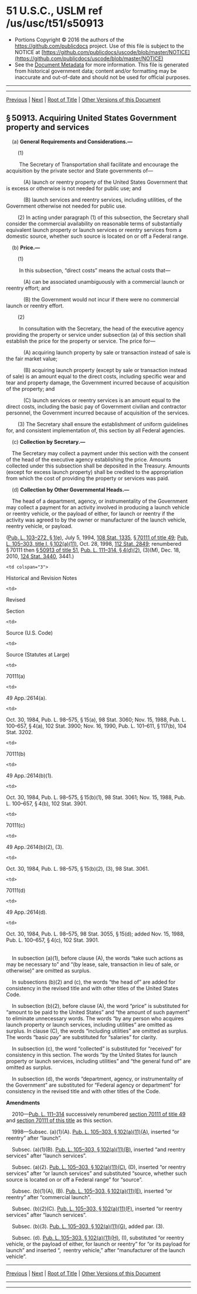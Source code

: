 ---
---

# 51 U.S.C., USLM ref /us/usc/t51/s50913

* Portions Copyright © 2016 the authors of the https://github.com/publicdocs project.
  Use of this file is subject to the NOTICE at [https://github.com/publicdocs/uscode/blob/master/NOTICE](https://github.com/publicdocs/uscode/blob/master/NOTICE)
* See the [Document Metadata](././../../../../..//README.md) for more information.
  This file is generated from historical government data; content and/or formatting may be inaccurate and out-of-date and should not be used for official purposes.

----------
----------

[Previous](./../../../../..//us/usc/t51/stV/ch509/m__us_usc_t51_s50912.md) | [Next](./../../../../..//us/usc/t51/stV/ch509/m__us_usc_t51_s50914.md) | [Root of Title](./../../../../../) | [Other Versions of this Document](https://publicdocs.github.io/go/links?ns=uslm&ref=%2Fus%2Fusc%2Ft51%2Fs50913)

## § 50913. Acquiring United States Government property and services

    (a) __General Requirements and Considerations.—__ 

        (1)

         The Secretary of Transportation shall facilitate and encourage the acquisition by the private sector and State governments of—

            (A) launch or reentry property of the United States Government that is excess or otherwise is not needed for public use; and

            (B) launch services and reentry services, including utilities, of the Government otherwise not needed for public use.

        (2) In acting under paragraph (1) of this subsection, the Secretary shall consider the commercial availability on reasonable terms of substantially equivalent launch property or launch services or reentry services from a domestic source, whether such source is located on or off a Federal range.

    (b) __Price.—__ 

        (1)

         In this subsection, “direct costs” means the actual costs that—

            (A) can be associated unambiguously with a commercial launch or reentry effort; and

            (B) the Government would not incur if there were no commercial launch or reentry effort.

        (2)

         In consultation with the Secretary, the head of the executive agency providing the property or service under subsection (a) of this section shall establish the price for the property or service. The price for—

            (A) acquiring launch property by sale or transaction instead of sale is the fair market value;

            (B) acquiring launch property (except by sale or transaction instead of sale) is an amount equal to the direct costs, including specific wear and tear and property damage, the Government incurred because of acquisition of the property; and

            (C) launch services or reentry services is an amount equal to the direct costs, including the basic pay of Government civilian and contractor personnel, the Government incurred because of acquisition of the services.

        (3) The Secretary shall ensure the establishment of uniform guidelines for, and consistent implementation of, this section by all Federal agencies.

    (c) __Collection by Secretary.—__ 

    The Secretary may collect a payment under this section with the consent of the head of the executive agency establishing the price. Amounts collected under this subsection shall be deposited in the Treasury. Amounts (except for excess launch property) shall be credited to the appropriation from which the cost of providing the property or services was paid.

    (d) __Collection by Other Governmental Heads.—__ 

    The head of a department, agency, or instrumentality of the Government may collect a payment for an activity involved in producing a launch vehicle or reentry vehicle, or the payload of either, for launch or reentry if the activity was agreed to by the owner or manufacturer of the launch vehicle, reentry vehicle, or payload.

([Pub. L. 103–272, § 1(e)][/us/pl/103/272/s1/e], July 5, 1994, [108 Stat. 1335][/us/stat/108/1335], [§ 70111 of title 49][/us/usc/t49/s70111]; [Pub. L. 105–303, title I, § 102(a)(11)][/us/pl/105/303/s102/a/11], Oct. 28, 1998, [112 Stat. 2849][/us/stat/112/2849]; renumbered § 70111 then [§ 50913 of title 51][/us/usc/t51/s50913], [Pub. L. 111–314, § 4(d)(2)][/us/pl/111/314/s4/d/2], (3)(M), Dec. 18, 2010, [124 Stat. 3440][/us/stat/124/3440], 3441.)

<table>

  <tr>

    <td colspan="3"> 

Historical and Revision Notes  </td>

  </tr>

  <tr>

    <td> 

Revised

Section  </td>

    <td> 

Source (U.S. Code)  </td>

    <td> 

Source (Statutes at Large)  </td>

  </tr>

  <tr>

    <td> 

70111(a)  </td>

    <td> 

49 App.:2614(a).  </td>

    <td> 

Oct. 30, 1984, Pub. L. 98–575, § 15(a), 98 Stat. 3060; Nov. 15, 1988, Pub. L. 100–657, § 4(a), 102 Stat. 3900; Nov. 16, 1990, Pub. L. 101–611, § 117(b), 104 Stat. 3202.  </td>

  </tr>

  <tr>

    <td> 

70111(b)  </td>

    <td> 

49 App.:2614(b)(1).  </td>

    <td> 

Oct. 30, 1984, Pub. L. 98–575, § 15(b)(1), 98 Stat. 3061; Nov. 15, 1988, Pub. L. 100–657, § 4(b), 102 Stat. 3901.  </td>

  </tr>

  <tr>

    <td> 

70111(c)  </td>

    <td> 

49 App.:2614(b)(2), (3).  </td>

    <td> 

Oct. 30, 1984, Pub. L. 98–575, § 15(b)(2), (3), 98 Stat. 3061.  </td>

  </tr>

  <tr>

    <td> 

70111(d)  </td>

    <td> 

49 App.:2614(d).  </td>

    <td> 

Oct. 30, 1984, Pub. L. 98–575, 98 Stat. 3055, § 15(d); added Nov. 15, 1988, Pub. L. 100–657, § 4(c), 102 Stat. 3901.  </td>

  </tr>

</table>

    In subsection (a)(1), before clause (A), the words “take such actions as may be necessary to” and “(by lease, sale, transaction in lieu of sale, or otherwise)” are omitted as surplus.

    In subsections (b)(2) and (c), the words “the head of” are added for consistency in the revised title and with other titles of the United States Code.

    In subsection (b)(2), before clause (A), the word “price” is substituted for “amount to be paid to the United States” and “the amount of such payment” to eliminate unnecessary words. The words “by any person who acquires launch property or launch services, including utilities” are omitted as surplus. In clause (C), the words “including utilities” are omitted as surplus. The words “basic pay” are substituted for “salaries” for clarity.

    In subsection (c), the word “collected” is substituted for “received” for consistency in this section. The words “by the United States for launch property or launch services, including utilities” and “the general fund of” are omitted as surplus.

    In subsection (d), the words “department, agency, or instrumentality of the Government” are substituted for “Federal agency or department” for consistency in the revised title and with other titles of the Code.

 __Amendments__ 

    2010—[Pub. L. 111–314][/us/pl/111/314] successively renumbered [section 70111 of title 49][/us/usc/t49/s70111] and [section 70111 of this title][/us/usc/t51/s70111] as this section.

    1998—Subsec. (a)(1)(A). [Pub. L. 105–303, § 102(a)(11)(A)][/us/pl/105/303/s102/a/11/A], inserted “or reentry” after “launch”.

    Subsec. (a)(1)(B). [Pub. L. 105–303, § 102(a)(11)(B)][/us/pl/105/303/s102/a/11/B], inserted “and reentry services” after “launch services”.

    Subsec. (a)(2). [Pub. L. 105–303, § 102(a)(11)(C)][/us/pl/105/303/s102/a/11/C], (D), inserted “or reentry services” after “or launch services” and substituted “source, whether such source is located on or off a Federal range” for “source”.

    Subsec. (b)(1)(A), (B). [Pub. L. 105–303, § 102(a)(11)(E)][/us/pl/105/303/s102/a/11/E], inserted “or reentry” after “commercial launch”.

    Subsec. (b)(2)(C). [Pub. L. 105–303, § 102(a)(11)(F)][/us/pl/105/303/s102/a/11/F], inserted “or reentry services” after “launch services”.

    Subsec. (b)(3). [Pub. L. 105–303, § 102(a)(11)(G)][/us/pl/105/303/s102/a/11/G], added par. (3).

    Subsec. (d). [Pub. L. 105–303, § 102(a)(11)(H)][/us/pl/105/303/s102/a/11/H], (I), substituted “or reentry vehicle, or the payload of either, for launch or reentry” for “or its payload for launch” and inserted “, reentry vehicle,” after “manufacturer of the launch vehicle”.

----------

[Previous](./../../../../..//us/usc/t51/stV/ch509/m__us_usc_t51_s50912.md) | [Next](./../../../../..//us/usc/t51/stV/ch509/m__us_usc_t51_s50914.md) | [Root of Title](./../../../../../) | [Other Versions of this Document](https://publicdocs.github.io/go/links?ns=uslm&ref=%2Fus%2Fusc%2Ft51%2Fs50913)

----------
----------

[/us/pl/103/272/s1/e]: https://publicdocs.github.io/go/links?ns=uslm&ref=%2Fus%2Fpl%2F103%2F272%2Fs1%2Fe
[/us/stat/108/1335]: https://publicdocs.github.io/go/links?ns=uslm&ref=%2Fus%2Fstat%2F108%2F1335
[/us/usc/t49/s70111]: https://publicdocs.github.io/go/links?ns=uslm&ref=%2Fus%2Fusc%2Ft49%2Fs70111
[/us/pl/105/303/s102/a/11]: https://publicdocs.github.io/go/links?ns=uslm&ref=%2Fus%2Fpl%2F105%2F303%2Fs102%2Fa%2F11
[/us/stat/112/2849]: https://publicdocs.github.io/go/links?ns=uslm&ref=%2Fus%2Fstat%2F112%2F2849
[/us/usc/t51/s50913]: https://publicdocs.github.io/go/links?ns=uslm&ref=%2Fus%2Fusc%2Ft51%2Fs50913
[/us/pl/111/314/s4/d/2]: https://publicdocs.github.io/go/links?ns=uslm&ref=%2Fus%2Fpl%2F111%2F314%2Fs4%2Fd%2F2
[/us/stat/124/3440]: https://publicdocs.github.io/go/links?ns=uslm&ref=%2Fus%2Fstat%2F124%2F3440
[/us/pl/111/314]: https://publicdocs.github.io/go/links?ns=uslm&ref=%2Fus%2Fpl%2F111%2F314
[/us/usc/t49/s70111]: https://publicdocs.github.io/go/links?ns=uslm&ref=%2Fus%2Fusc%2Ft49%2Fs70111
[/us/usc/t51/s70111]: https://publicdocs.github.io/go/links?ns=uslm&ref=%2Fus%2Fusc%2Ft51%2Fs70111
[/us/pl/105/303/s102/a/11/A]: https://publicdocs.github.io/go/links?ns=uslm&ref=%2Fus%2Fpl%2F105%2F303%2Fs102%2Fa%2F11%2FA
[/us/pl/105/303/s102/a/11/B]: https://publicdocs.github.io/go/links?ns=uslm&ref=%2Fus%2Fpl%2F105%2F303%2Fs102%2Fa%2F11%2FB
[/us/pl/105/303/s102/a/11/C]: https://publicdocs.github.io/go/links?ns=uslm&ref=%2Fus%2Fpl%2F105%2F303%2Fs102%2Fa%2F11%2FC
[/us/pl/105/303/s102/a/11/E]: https://publicdocs.github.io/go/links?ns=uslm&ref=%2Fus%2Fpl%2F105%2F303%2Fs102%2Fa%2F11%2FE
[/us/pl/105/303/s102/a/11/F]: https://publicdocs.github.io/go/links?ns=uslm&ref=%2Fus%2Fpl%2F105%2F303%2Fs102%2Fa%2F11%2FF
[/us/pl/105/303/s102/a/11/G]: https://publicdocs.github.io/go/links?ns=uslm&ref=%2Fus%2Fpl%2F105%2F303%2Fs102%2Fa%2F11%2FG
[/us/pl/105/303/s102/a/11/H]: https://publicdocs.github.io/go/links?ns=uslm&ref=%2Fus%2Fpl%2F105%2F303%2Fs102%2Fa%2F11%2FH


